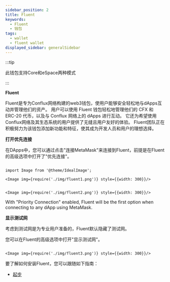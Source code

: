 ```yaml
---
sidebar_position: 2
title: Fluent
keywords:
  - Fluent
  - 钱包
tags:
  - wallet
  - fluent wallet
displayed_sidebar: generalSidebar
---
```


:::tip

此钱包支持Core和eSpace两种模式

:::

**Fluent**

Fluent是专为Conflux网络构建的web3钱包，使用户能够安全轻松地与dApps互动并管理他们的资产。 用户可以使用 Fluent 钱包轻松地管理他们的 CFX 和 ERC-20 代币，以及与 Conflux 网络上的 dApps 进行互动。 它还为希望使用Conflux网络及其生态系统的用户提供了无缝且用户友好的体验。 Fluent团队正在积极努力为该钱包添加新功能和特征，使其成为开发人员和用户的理想选择。

**打开优先连接**

在DApps中，您可以通过点击"连接MetaMask"来连接到Fluent，前提是在Fluent的高级选项中打开了"优先连接"。


```mdx-code-block

import Image from '@theme/IdealImage';

<Image img={require('./img/fluent1.png')} style={{width: 300}}/>

```

```mdx-code-block

<Image img={require('./img/fluent2.png')} style={{width: 300}}/>

```


With "Priority Connection" enabled, Fluent will be the first option when connecting to any dApp using MetaMask.

**显示测试网**

考虑到测试网是为专业用户准备的，Fluent默认隐藏了测试网。

您可以在Fluent的高级选项中打开"显示测试网"。

```mdx-code-block

<Image img={require('./img/fluent3.png')} style={{width: 300}}/>

```

要了解如何安装Fluent，您可以跟随如下指南：

- [起步](/docs/core/getting-started/installing-a-wallet)
